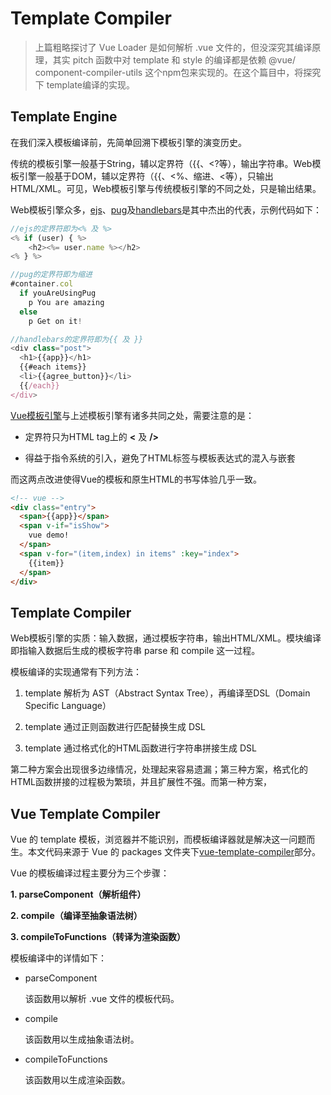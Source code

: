 # Template Compiler

> 上篇粗略探讨了 Vue Loader 是如何解析 .vue 文件的，但没深究其编译原理，其实 pitch 函数中对 template 和 style 的编译都是依赖 @vue/ component-compiler-utils 这个npm包来实现的。在这个篇目中，将探究下 template编译的实现。


## Template Engine

在我们深入模板编译前，先简单回溯下模板引擎的演变历史。

传统的模板引擎一般基于String，辅以定界符（{{、<?等），输出字符串。Web模板引擎一般基于DOM，辅以定界符（{{、<%、缩进、<等），只输出HTML/XML。可见，Web模板引擎与传统模板引擎的不同之处，只是输出结果。

Web模板引擎众多，[ejs](https://github.com/tj/ejs)、[pug](https://pugjs.org/api/getting-started.html)及[handlebars](http://handlebarsjs.com/)是其中杰出的代表，示例代码如下：

```javascript
//ejs的定界符即为<% 及 %>
<% if (user) { %>
    <h2><%= user.name %></h2>
<% } %>

//pug的定界符即为缩进
#container.col
  if youAreUsingPug
    p You are amazing
  else
    p Get on it!

//handlebars的定界符即为{{ 及 }}
<div class="post">
  <h1>{{app}}</h1>
  {{#each items}}
  <li>{{agree_button}}</li>
  {{/each}}
</div>

```

[Vue模板引擎](https://vuejs.org/)与上述模板引擎有诸多共同之处，需要注意的是：

- 定界符只为HTML tag上的 **<** 及 **/>**

- 得益于指令系统的引入，避免了HTML标签与模板表达式的混入与嵌套

而这两点改进使得Vue的模板和原生HTML的书写体验几乎一致。

```html
<!-- vue -->
<div class="entry">
  <span>{{app}}</span>
  <span v-if="isShow">
    vue demo!
  </span>
  <span v-for="(item,index) in items" :key="index">
    {{item}}
  </span>
</div>
```

## Template Compiler

Web模板引擎的实质：输入数据，通过模板字符串，输出HTML/XML。模块编译即指输入数据后生成的模板字符串 parse 和 compile 这一过程。

模板编译的实现通常有下列方法： 

1. template 解析为 AST（Abstract Syntax Tree），再编译至DSL（Domain Specific Language）

2. template 通过正则函数进行匹配替换生成 DSL

3. template 通过格式化的HTML函数进行字符串拼接生成 DSL

第二种方案会出现很多边缘情况，处理起来容易遗漏；第三种方案，格式化的HTML函数拼接的过程极为繁琐，并且扩展性不强。而第一种方案，





## Vue Template Compiler

Vue 的 template 模板，浏览器并不能识别，而模板编译器就是解决这一问题而生。本文代码来源于 Vue 的 packages 文件夹下[vue-template-compiler](https://github.com/vuejs/vue/tree/dev/packages/vue-template-compiler)部分。

Vue 的模板编译过程主要分为三个步骤：

**1. parseComponent（解析组件）**

**2. compile（编译至抽象语法树）**

**3. compileToFunctions（转译为渲染函数）**

模板编译中的详情如下：

- parseComponent

  该函数用以解析 .vue 文件的模板代码。

- compile

  该函数用以生成抽象语法树。

- compileToFunctions

  该函数用以生成渲染函数。
